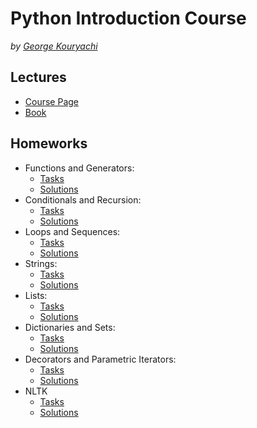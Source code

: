 # Python Introduction Course

_by [George Kouryachi](https://uneex.ru/LecturesCMC)_

## Lectures

- [Course Page](http://uneex.ru/LecturesCMC/PythonIntro2018)
- [Book](http://greenteapress.com/thinkpython2/html/index.html)

## Homeworks

- Functions and Generators:
  - [Tasks](http://uneex.ru/LecturesCMC/PythonIntro2018/02_Functions)
  - [Solutions](/hwk-01)
- Conditionals and Recursion:
  - [Tasks](http://uneex.ru/LecturesCMC/PythonIntro2018/03_ConditionalsRecursion)
  - [Solutions](/hwk-02)
- Loops and Sequences:
  - [Tasks](http://uneex.ru/LecturesCMC/PythonIntro2018/04_CircleSequence)
  - [Solutions](/hwk-03)
- Strings:
  - [Tasks](http://uneex.ru/LecturesCMC/PythonIntro2018/06_Strings)
  - [Solutions](/hwk-04)
- Lists:
  - [Tasks](http://uneex.ru/LecturesCMC/PythonIntro2018/05_Lists)
  - [Solutions](/hwk-05)
- Dictionaries and Sets:
  - [Tasks](http://uneex.ru/LecturesCMC/PythonIntro2018/07_SetsDicts)
  - [Solutions](/hwk-06)
- Decorators and Parametric Iterators:
  - [Tasks](http://uneex.ru/LecturesCMC/PythonIntro2018/08_DictsIters)
  - [Solutions](/hwk-07)
- NLTK
  - [Tasks](/text-analyzer/README.md)
  - [Solutions](/text-analyzer)
